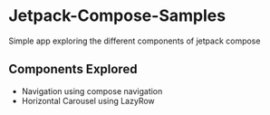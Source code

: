# Jetpack-Compose-Samples

Simple app exploring the different components of jetpack compose

## Components Explored

 - Navigation using compose navigation
 - Horizontal Carousel using LazyRow
